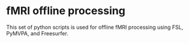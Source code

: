 # fMRI offline processing

This set of python scripts is used for offline fMRI processing using FSL, PyMVPA, and Freesurfer.